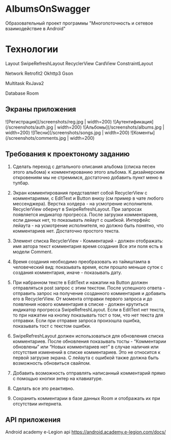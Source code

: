 # AlbumsOnSwagger
Образовательный проект программы "Многопоточность и сетевое взаимодействие в Android"

# Технологии 
Layout
    SwipeRefreshLayout
    RecyclerView
    CardView
    ConstraintLayout

Network
    Retrofit2
    Okhttp3
    Gson

Multitask
    RxJava2
    
Database
    Room

## Экраны приложения
![Регистрация](/screenshots/reg.jpg | width=200)
![Аутентификация](/screenshots/auth.jpg | width=200)
![Альбомы](/screenshots/albums.jpg | width=200)
![Песни](/screenshots/songs.jpg | width=200)
![Коменты](/screenshots/comments.jpg | width=200)

## Требования к проектоному заданию
1. Сделать переход с детального описания альбома (списка песен этого альбома) к комментированию 
этого альбома. К дизайнерским откровениям мы не стремимся, достаточно добавить пункт меню в тулбар.

2. Экран комментирования представляет собой RecyclerView с комментариями, с EditText и Button внизу (см пример в чате любого мессенджера).
    Верстка холдера - на усмотрение исполнителя.
    RecyclerView обернут в SwipeRefreshLayout.
    При запросах появляется индикатор прогресса.
    После загрузки комментариев, если данных нет, то показывать лейаут с ошибкой.
    Интерфейс лейаута - на усмотрение исполнителя, но должно быть понятно, что комментариев нет.
    Достаточно простого текста.

3. Элемент списка RecyclerView - Комментарий - должен отображать:
    имя автора
    текст комментария
    время создания
    Все эти поля есть в модели Comment.

4. Время создания необходимо преобразовать из таймштампа в человеческий вид: показывать время,
 если прошло меньше суток с создания комментария, иначе - показывать дату.

5. При набранном тексте в EditText и нажатии на Button должен отправляться post запрос с этим текстом.
 После успешного ответа - отправить запрос на получение созданного комментария и добавить его в RecyclerView.
 От момента отправки первого запроса и до появления нового комментария в списке - должен крутиться
 индикатор прогресса SwipeRefreshLayout.
 Если в EditText нет текста, то при нажатии на кнопку показывать тост о том, что нет текста для отправки.
 Если при отправке запроса произошла ошибка, показывать тост с текстом ошибки.

6. SwipeRefreshLayout должен использоваться для обновления списка комментариев.
 После обновления показывать тосты - “Комментарии обновлены” или “Новых комментариев нет”
 в случае наличия или отсутствия изменений в списке комментариев. Это не относится к первой загрузке экрана.
 С лейаута с ошибкой также должна быть возможность обновиться свайпом.

7. Добавить возможность отправлять написанный комментарий прямо с помощью кнопки энтер на клавиатуре.

8. Сделать все это реактивно.

9. Сохранить комментарии в базе данных Room и отображать их при отсутствии интернета.

## API приложения
Android academy e-Legion api
https://android.academy.e-legion.com/docs/
